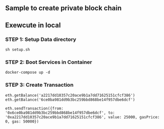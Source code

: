 Sample to create private block chain
---

## Exewcute in local

### STEP 1: Setup Data directory

```
sh setup.sh
```

### STEP 2: Boot Services in Container

```
docker-compose up -d
```

### STEP 3: Create Transaction

```
eth.getBalance('a2217dd10357c20ace9b1a7dd71625151cfcf386')
eth.getBalance('6ce0ba981dd9b3bc259bbd868be14f957dbe6dcf')
```
```
eth.sendTransaction({from: '0x6ce0ba981dd9b3bc259bbd868be14f957dbe6dcf', to: '0xa2217dd10357c20ace9b1a7dd71625151cfcf386', value: 25000, gasPrice: 0, gas: 50000})
```
